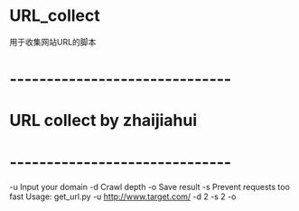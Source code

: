 ﻿# URL_collect
用于收集网站URL的脚本



# ------------------------------
# URL collect by zhaijiahui
# ------------------------------
-u  Input your domain
-d  Crawl depth
-o  Save result
-s  Prevent requests too fast
Usage: get_url.py -u http://www.target.com/ -d 2 -s 2 -o
